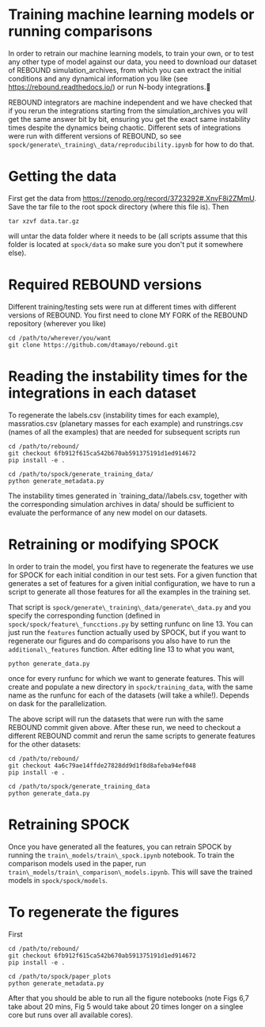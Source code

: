 # Training machine learning models or running comparisons

In order to retrain our machine learning models, to train your own, or to test any other type of model against our data, you need to download our dataset of REBOUND simulation\_archives, from which you can extract the initial conditions and any dynamical information you like (see <https://rebound.readthedocs.io/>) or run N-body integrations.

REBOUND integrators are machine independent and we have checked that if you rerun the integrations starting from the simulation\_archives you will get the same answer bit by bit, ensuring you get the exact same instability times despite the dynamics being chaotic. Different sets of integrations were run with different versions of REBOUND, so see `spock/generate\_training\_data/reproducibility.ipynb` for how to do that.

# Getting the data

First get the data from <https://zenodo.org/record/3723292#.XnvF8i2ZMmU>. Save the tar file to the root spock directory (where this file is). Then

```shell
tar xzvf data.tar.gz
```

will untar the data folder where it needs to be (all scripts assume that this folder is located at `spock/data` so make sure you don't put it somewhere else).

# Required REBOUND versions

Different training/testing sets were run at different times with different versions of REBOUND. You first need to clone MY FORK of the REBOUND repository (wherever you like) 

```shell
cd /path/to/wherever/you/want
git clone https://github.com/dtamayo/rebound.git
```

# Reading the instability times for the integrations in each dataset

To regenerate the labels.csv (instability times for each example), massratios.csv (planetary masses for each example) and runstrings.csv (names of all the examples) that are needed for subsequent scripts run

```shell
cd /path/to/rebound/
git checkout 6fb912f615ca542b670ab591375191d1ed914672
pip install -e .

cd /path/to/spock/generate_training_data/
python generate_metadata.py
```

The instability times generated in `training\_data/<nameofdataset>/labels.csv, together with the corresponding simulation archives in data/ should be sufficient to evaluate the performance of any new model on our datasets.

# Retraining or modifying SPOCK

In order to train the model, you first have to regenerate the features we use for SPOCK for each initial condition in our test sets.
For a given function that generates a set of features for a given initial configuration, we have to run a script to generate all those features for all the examples in the training set. 

That script is ``spock/generate\_training\_data/generate\_data.py`` and you specify the corresponding function (defined in `spock/spock/feature\_funcctions.py` by setting runfunc on line 13. You can just run the ``features`` function actually used by SPOCK, but if you want to regenerate our figures and do comparisons you also have to run the ``additional\_features`` function. After editing line 13 to what you want,

```shell
python generate_data.py
```

once for every runfunc for which we want to generate features. This will create and populate a new directory in ``spock/training_data``, with the same name as the runfunc for each of the datasets (will take a while!). Depends on dask for the parallelization.

The above script will run the datasets that were run with the same REBOUND commit given above. After these run, we need to checkout a different REBOUND commit and rerun the same scripts to generate features for the other datasets:

```shell
cd /path/to/rebound/
git checkout 4a6c79ae14ffde27828dd9d1f8d8afeba94ef048 
pip install -e .

cd /path/to/spock/generate_training_data
python generate_data.py
```

# Retraining SPOCK

Once you have generated all the features, you can retrain SPOCK by running the `train\_models/train\_spock.ipynb` notebook. To train the comparison models used in the paper, run `train\_models/train\_comparison\_models.ipynb`. This will save the trained models in `spock/spock/models`.

# To regenerate the figures

First

```shell
cd /path/to/rebound/
git checkout 6fb912f615ca542b670ab591375191d1ed914672
pip install -e .

cd /path/to/spock/paper_plots
python generate_metadata.py
```
After that you should be able to run all the figure notebooks (note Figs 6,7 take about 20 mins, Fig 5 would take about 20 times longer on a singlee core but runs over all available cores).
